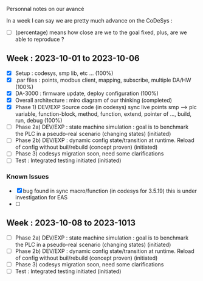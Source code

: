 Personnal notes on our avancé

In a week I can say we are pretty much advance on the CoDeSys : 

 - [ ] (percentage) means how close are we to the goal fixed, plus, are we able to reproduce ?

## Week : 2023-10-01 to 2023-10-06

 - [x] Setup : codesys, smp lib, etc ... (100%)
 - [x] .par files : points, modbus client, mapping, subscribe, multiple DA/HW (100%)
 - [x] DA-3000 : firmware update, deploy configuration (100%)
 - [x] Overall architecture : miro diagram of our thinking (completed)
 - [x] Phase 1) DEV/EXP Source code (in codesys) sync live points smp --> plc variable, function-block, method, function, extend, pointer of ..., build, run, debug (100%)
 - [ ] Phase 2a) DEV/EXP : state machine simulation : goal is to benchmark the PLC in a pseudo-real scenario (changing states) (initiated)
 - [ ] Phase 2b) DEV/EXP : dynamic config state/transition at runtime. Reload of config without buil/rebuild (concept proven) (initiated)
 - [ ] Phase 3) codesys migration soon, need some clarifications
 - [ ] Test : Integrated testing initiated (initiated)

### Known Issues
 - [x] bug found in sync macro/function (in codesys for 3.5.19) this is under investigation for EAS
 - [ ] 

## Week : 2023-10-08 to 2023-1013

 - [ ] Phase 2a) DEV/EXP : state machine simulation : goal is to benchmark the PLC in a pseudo-real scenario (changing states) (initiated)
 - [ ] Phase 2b) DEV/EXP : dynamic config state/transition at runtime. Reload of config without buil/rebuild (concept proven) (initiated)
 - [ ] Phase 3) codesys migration soon, need some clarifications
 - [ ] Test : Integrated testing initiated (initiated)
